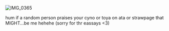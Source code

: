 ![IMG_0365](https://github.com/user-attachments/assets/6bab638f-3ffd-4782-8f9b-e1e87df5c64c)

hum if a random person praises your cyno or toya on ata or strawpage that MIGHT...be me hehehe (sorry for thr eassays <3)
